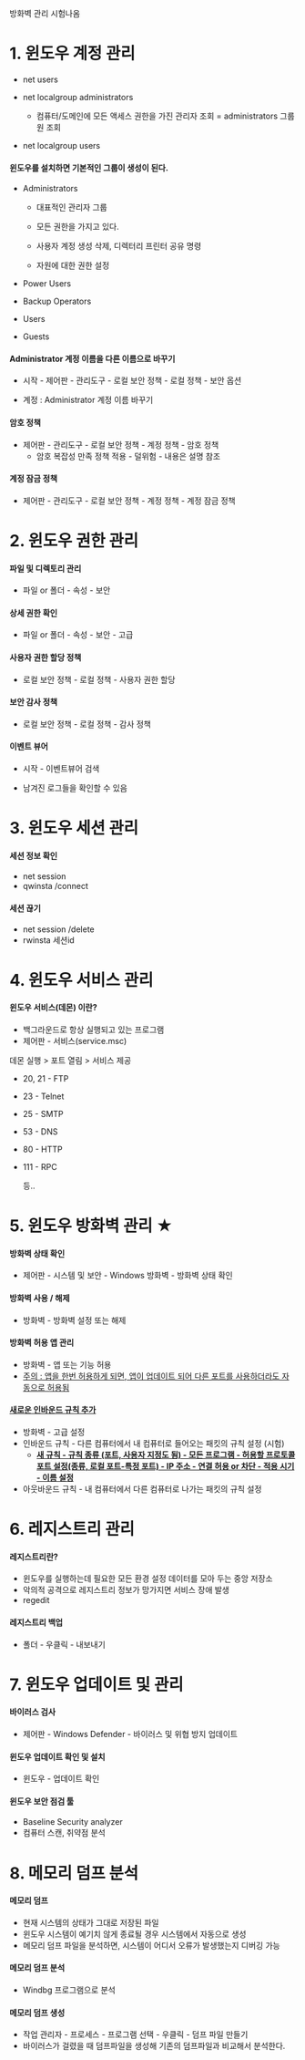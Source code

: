 방화벽 관리 시험나옴

# 1. 윈도우 계정 관리

- net users

- net localgroup administrators
  - 컴퓨터/도메인에 모든 액세스 권한을 가진 관리자 조회 = administrators 그룹원 조회

- net localgroup users



#### 윈도우를 설치하면 기본적인 그룹이 생성이 된다.

- Administrators 

  - 대표적인 관리자 그룹

  - 모든 권한을 가지고 있다.
  - 사용자 계정 생성 삭제, 디렉터리 프린터 공유 명령
  - 자원에 대한 권한 설정

- Power Users

- Backup Operators

- Users

- Guests



#### Administrator 계정 이름을 다른 이름으로 바꾸기

- 시작 - 제어판 - 관리도구 - 로컬 보안 정책 - 로컬 정책 - 보안 옵션

- 계정 : Administrator 계정 이름 바꾸기



#### 암호 정책

- 제어판 - 관리도구 - 로컬 보안 정책 - 계정 정책 - 암호 정책
  - 암호 복잡성 만족 정책 적용 - 덜위험 - 내용은 설명 참조

#### 계정 잠금 정책

- 제어판 - 관리도구 - 로컬 보안 정책 - 계정 정책 - 계정 잠금 정책



# 2. 윈도우 권한 관리

#### 파일 및 디렉토리 관리

- 파일 or 폴더 - 속성 - 보안

#### 상세 권한 확인

- 파일 or 폴더 - 속성 - 보안 - 고급

#### 사용자 권한 할당 정책

- 로컬 보안 정책 - 로컬 정책 - 사용자 권한 할당

#### 보안 감사 정책

- 로컬 보안 정책 - 로컬 정책 - 감사 정책

#### 이벤트 뷰어

- 시작 - 이벤트뷰어 검색

- 남겨진 로그들을 확인할 수 있음

  

# 3. 윈도우 세션 관리

#### 세션 정보 확인

- net session
- qwinsta /connect

#### 세션 끊기

- net session /delete
- rwinsta 세션id

# 4. 윈도우 서비스 관리

#### 윈도우 서비스(데몬) 이란?

- 백그라운드로 항상 실행되고 있는 프로그램
- 제어판 - 서비스(service.msc)

데몬 실행 > 포트 열림 > 서비스 제공

- 20, 21 - FTP

- 23 - Telnet

- 25 - SMTP

- 53 - DNS

- 80 - HTTP

- 111 - RPC 

  등..

# 5. 윈도우 방화벽 관리 ★

#### 방화벽 상태 확인

- 제어판 - 시스템 및 보안 - Windows 방화벽 - 방화벽 상태 확인

#### 방화벽 사용 / 해제

- 방화벽 - 방화벽 설정 또는 해제

#### 방화벽 허용 앱 관리

- 방화벽 - 앱 또는 기능 허용
- <u>주의 : 앱을 한번 허용하게 되면, 앱이 업데이트 되어 다른 포트를 사용하더라도 자동으로 허용됨</u>

#### <u>새로운 인바운드 규칙 추가</u>

- 방화벽 - 고급 설정
- 인바운드 규칙 - 다른 컴퓨터에서 내 컴퓨터로 들어오는 패킷의 규칙 설정 (시험)
  - <strong><u>새 규칙 - 규칙 종류 (포트, 사용자 지정도 됨) - 모든 프로그램 - 허용할 프로토콜 포트 설정(종류, 로컬 포트-특정 포트) - IP 주소 - 연결 허용 or 차단 - 적용 시기 - 이름 설정</u></strong>
- 아웃바운드 규칙 - 내 컴퓨터에서 다른 컴퓨터로 나가는 패킷의 규칙 설정



# 6. 레지스트리 관리

#### 레지스트리란?

- 윈도우를 실행하는데 필요한 모든 환경 설정 데이터를 모아 두는 중앙 저장소
- 악의적 공격으로 레지스트리 정보가 망가지면 서비스 장애 발생
- regedit

#### 레지스트리 백업

- 폴더 - 우클릭 - 내보내기



# 7. 윈도우 업데이트 및 관리

#### 바이러스 검사

- 제어판 - Windows Defender - 바이러스 및 위협 방지 업데이트

#### 윈도우 업데이트 확인 및 설치

- 윈도우 - 업데이트 확인

#### 윈도우 보안 점검 툴

- Baseline Security analyzer
- 컴퓨터 스캔, 취약점 분석



# 8. 메모리 덤프 분석

#### 메모리 덤프

- 현재 시스템의 상태가 그대로 저장된 파일
- 윈도우 시스템이 예기치 않게 종료될 경우 시스템에서 자동으로 생성
- 메모리 덤프 파일을 분석하면, 시스템이 어디서 오류가 발생했는지 디버깅 가능

#### 메모리 덤프 분석

- Windbg 프로그램으로 분석

#### 메모리 덤프 생성

- 작업 관리자 - 프로세스 - 프로그램 선택 - 우클릭 - 덤프 파일 만들기
- 바이러스가 걸렸을 때 덤프파일을 생성해 기존의 덤프파일과 비교해서 분석한다.

